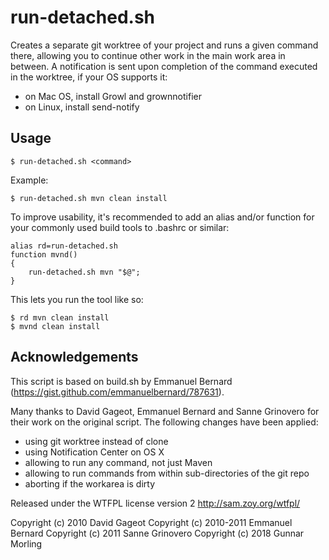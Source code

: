 # run-detached.sh

Creates a separate git worktree of your project and runs a given command there,
allowing you to continue other work in the main work area in between.
A notification is sent upon completion of the command executed in the worktree,
if your OS supports it:

* on Mac OS, install Growl and grownnotifier
* on Linux, install send-notify

## Usage

    $ run-detached.sh <command>

Example:

    $ run-detached.sh mvn clean install

To improve usability, it's recommended to add an alias and/or function for your
commonly used build tools to .bashrc or similar:


    alias rd=run-detached.sh
    function mvnd()
    {
        run-detached.sh mvn "$@";
    }

This lets you run the tool like so:

    $ rd mvn clean install
    $ mvnd clean install

## Acknowledgements

This script is based on build.sh by Emmanuel Bernard (https://gist.github.com/emmanuelbernard/787631).

Many thanks to David Gageot, Emmanuel Bernard and Sanne Grinovero for their work on the
original script. The following changes have been applied:

* using git worktree instead of clone
* using Notification Center on OS X
* allowing to run any command, not just Maven
* allowing to run commands from within sub-directories of the git repo
* aborting if the workarea is dirty

Released under the WTFPL license version 2 http://sam.zoy.org/wtfpl/

Copyright (c) 2010 David Gageot
Copyright (c) 2010-2011 Emmanuel Bernard
Copyright (c) 2011 Sanne Grinovero
Copyright (c) 2018 Gunnar Morling
